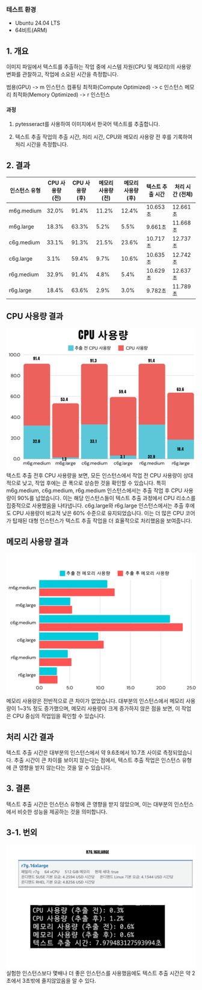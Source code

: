 ###  테스트 환경
- Ubuntu 24.04 LTS
- 64비트(ARM)


## 1. 개요
이미지 파일에서 텍스트를 추출하는 작업 중에 시스템 자원(CPU 및 메모리)의 사용량 변화를 관찰하고, 작업에 소요된 시간을 측정합니다.


범용(GPU) -> m 인스턴스
컴퓨팅 최적화(Compute Optimized) -> c 인스턴스
메모리 최적화(Memory Optimized) -> r 인스턴스


#### 과정
1. pytesseract를 사용하여 이미지에서 한국어 텍스트를 추출합니다.


2. 텍스트 추출 작업의 추출 시간, 처리 시간, CPU와 메모리 사용량 전 후를 기록하여 처리 시간을 측정합니다.


## 2. 결과
| 인스턴스 유형   | CPU 사용량 (전) | CPU 사용량 (후) | 메모리 사용량 (전) | 메모리 사용량 (후) | 텍스트 추출 시간 | 처리 시간 (전체)
|----------------|----------------|----------------|--------------------|--------------------|------------------|------------------|
| m6g.medium     | 32.0%          | 91.4%          | 11.2%              | 12.4%              | 10.653초         | 12.661초         | 
| m6g.large      | 18.3%          | 63.3%          | 5.2%               | 5.5%               | 9.661초          | 11.668초         |
| c6g.medium     | 33.1%          | 91.3%          | 21.5%              | 23.6%              | 10.717초         | 12.737초         | 
| c6g.large      | 3.1%           | 59.4%          | 9.7%               | 10.6%              | 10.635초         | 12.742초         | 
| r6g.medium     | 32.9%          | 91.4%          | 4.8%               | 5.4%               | 10.629초         | 12.637초         | 
| r6g.large      | 18.4%          | 63.6%          | 2.9%               | 3.0%               | 9.782초          | 11.789초         | 

## CPU 사용량 결과
![로컬 이미지1](image.png)
텍스트 추출 전후 CPU 사용량을 보면, 모든 인스턴스에서 작업 전 CPU 사용량이 상대적으로 낮고, 작업 후에는 큰 폭으로 상승한 것을 확인할 수 있습니다.
특히 m6g.medium, c6g.medium, r6g.medium 인스턴스에서는 추출 작업 후 CPU 사용량이 90%를 넘었습니다. 이는 해당 인스턴스들이 텍스트 추출 과정에서 CPU 리소스를 집중적으로 사용했음을 나타냅니다.
c6g.large와 r6g.large 인스턴스에서는 추출 후에도 CPU 사용량이 비교적 낮은 60% 수준으로 유지되었습니다. 이는 더 많은 CPU 코어가 탑재된 대형 인스턴스가 텍스트 추출 작업을 더 효율적으로 처리했음을 보여줍니다.

## 메모리 사용량 결과
![로컬 이미지2](image2.png)
메모리 사용량은 전반적으로 큰 차이가 없었습니다. 대부분의 인스턴스에서 메모리 사용량이 1~3% 정도 증가했으며, 메모리 사용량이 크게 증가하지 않은 점을 보면, 이 작업은 CPU 중심의 작업임을 확인할 수 있습니다.

## 처리 시간 결과
텍스트 추출 시간은 대부분의 인스턴스에서 약 9.6초에서 10.7초 사이로 측정되었습니다. 추출 시간이 큰 차이를 보이지 않는다는 점에서, 텍스트 추출 작업은 인스턴스 유형에 큰 영향을 받지 않는다는 것을 알 수 있습니다.

## 3. 결론
텍스트 추출 시간은 인스턴스 유형에 큰 영향을 받지 않았으며, 
이는 대부분의 인스턴스에서 비슷한 성능을 제공하는 것을 의미합니다.

## 3-1. 번외
![로컬 이미지2](image3.png)
실험한 인스턴스보다 몇배나 더 좋은 인스턴스를 사용했음에도 텍스트 추출 시간은 약 2초에서 3초밖에 줄지않았음을 알 수 있다.